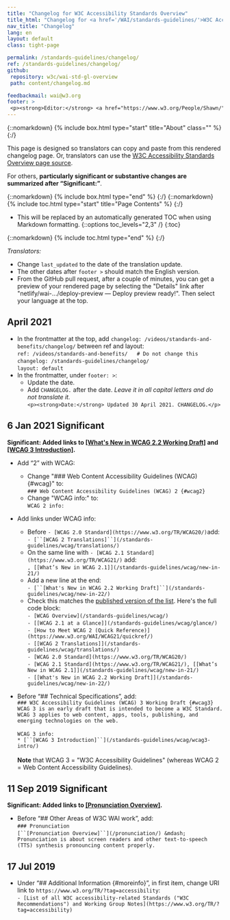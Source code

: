 ```yaml
---
title: "Changelog for W3C Accessibility Standards Overview"
title_html: "Changelog for <a href='/WAI/standards-guidelines/'>W3C Accessibility Standards Overview</a>"
nav_title: "Changelog"
lang: en
layout: default
class: tight-page

permalink: /standards-guidelines/changelog/
ref: /standards-guidelines/changelog/
github:
 repository: w3c/wai-std-gl-overview
 path: content/changelog.md

feedbackmail: wai@w3.org
footer: >
 <p><strong>Editor:</strong> <a href="https://www.w3.org/People/Shawn/">Shawn Lawton Henry</a>. Contributor: Tolu Adegbite.</p>
---
```


{::nomarkdown}
{% include box.html type="start" title="About" class="" %}
{:/}

This page is designed so translators can copy and paste from this rendered changelog page. Or, translators can use the [W3C Accessibility Standards Overview page source](https://raw.githubusercontent.com/w3c/wai-std-gl-overview/master/content/index.md).

For others, **particularly significant or substantive changes are summarized after “Significant:”**.

{::nomarkdown}
{% include box.html type="end" %}
{:/}
{::nomarkdown}
{% include toc.html type="start" title="Page Contents" %}
{:/}

- This will be replaced by an automatically generated TOC when using Markdown formatting.
{::options toc_levels="2,3" /}
{:toc}

{::nomarkdown}
{% include toc.html type="end" %}
{:/}

_Translators:_ 
* Change `last_updated` to the date of the translation update.
* The other dates after `footer >` should match the English version.
* From the GitHub pull request, after a couple of minutes, you can get a preview of your rendered page by selecting the "Details" link after "netlify/wai-.../deploy-preview — Deploy preview ready!". Then select your language at the top.

## April 2021
* In the frontmatter at the top, add `changelog: /videos/standards-and-benefits/changelog/` between ref and layout:<br>
`ref: /videos/standards-and-benefits/   # Do not change this`<br>
`changelog: /standards-guidelines/changelog/`<br>
`layout: default`<br>
* In the frontmatter, under `footer: >`:
  * Update the date.
  * Add `CHANGELOG.` after the date. _Leave it in all capital letters and do not translate it._<br>
`<p><strong>Date:</strong> Updated 30 April 2021. CHANGELOG.</p>`

## 6 Jan 2021 Significant
**Significant: Added links to [[What's New in WCAG 2.2 Working Draft]](/standards-guidelines/wcag/new-in-22/) and [[WCAG 3 Introduction]](/standards-guidelines/wcag/wcag3-intro/).**

* Add “2” with WCAG:
  * Change "### Web Content Accessibility Guidelines (WCAG) {#wcag}" to:<br>
  `### Web Content Accessibility Guidelines (WCAG) 2 {#wcag2}`
  * Change "WCAG info:" to:<br>
  `WCAG 2 info:`

* Add links under WCAG info:
  * Before `- [WCAG 2.0 Standard](https://www.w3.org/TR/WCAG20/)`add:<br>`- [``[WCAG 2 Translations]``](/standards-guidelines/wcag/translations/)`
  * On the same line with `- [WCAG 2.1 Standard](https://www.w3.org/TR/WCAG21/)` add:<br>`, [[What’s New in WCAG 2.1]](/standards-guidelines/wcag/new-in-21/)`
  * Add a new line at the end:<br>`- [``[What's New in WCAG 2.2 Working Draft]``](/standards-guidelines/wcag/new-in-22/)`
  * Check this matches the [published version of the list](https://www.w3.org/WAI/standards-guidelines/#wcag2). Here's the full code block:<br>
`- [WCAG Overview](/standards-guidelines/wcag/)`<br>
`- [[WCAG 2.1 at a Glance]](/standards-guidelines/wcag/glance/)`<br>
`- [How to Meet WCAG 2 (Quick Reference)](https://www.w3.org/WAI/WCAG21/quickref/)`<br>
`- [[WCAG 2 Translations]](/standards-guidelines/wcag/translations/)`<br>
`- [WCAG 2.0 Standard](https://www.w3.org/TR/WCAG20/)`<br>
`- [WCAG 2.1 Standard](https://www.w3.org/TR/WCAG21/), [[What’s New in WCAG 2.1]](/standards-guidelines/wcag/new-in-21/)`<br>
`- [[What's New in WCAG 2.2 Working Draft]](/standards-guidelines/wcag/new-in-22/)`<br>

* Before “## Technical Specifications”, add:<br>
`### W3C Accessibility Guidelines (WCAG) 3 Working Draft {#wcag3}`<br>
`WCAG 3 is an early draft that is intended to become a W3C Standard. WCAG 3 applies to web content, apps, tools, publishing, and emerging technologies on the web.`<br><br>
`WCAG 3 info:`<br>
`* [``[WCAG 3 Introduction]``](/standards-guidelines/wcag/wcag3-intro/)`<br><br>
**Note** that WCAG 3 = "W3C Accessibility Guidelines" (whereas WCAG 2 = Web Content Accessibility Guidelines). 

## 11 Sep 2019 Significant
**Significant: Added links to [[Pronunciation Overview]](/pronunciation/).**

* Before “## Other Areas of W3C WAI work”, add:<br>
`### Pronunciation`<br>
`[``[Pronunciation Overview]``](/pronunciation/) &mdash; Pronunciation is about screen readers and other text-to-speech (TTS) synthesis pronouncing content properly.`

## 17 Jul 2019
* Under “## Additional Information {#moreinfo}”, in first item, change URI link to `https://www.w3.org/TR/?tag=accessibility`:<br>
`- [List of all W3C accessibility-related Standards ("W3C Recommendations") and Working Group Notes](https://www.w3.org/TR/?tag=accessibility)`
